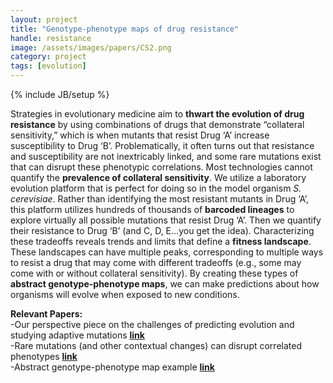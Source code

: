 ```yaml
---
layout: project
title: "Genotype-phenotype maps of drug resistance"
handle: resistance
image: /assets/images/papers/CS2.png
category: project
tags: [evolution]
---
```

{% include JB/setup %}

Strategies in evolutionary medicine aim to <b>thwart the evolution of drug resistance</b> by using combinations of drugs that demonstrate “collateral sensitivity,” which is when mutants that resist Drug ‘A’ increase susceptibility to Drug ‘B’. Problematically, it often turns out that resistance and susceptibility are not inextricably linked, and some rare mutations exist that can disrupt these phenotypic correlations. Most technologies cannot quantify the <b>prevalence of collateral sensitivity</b>. We utilize a laboratory evolution platform that is perfect for doing so in the model organism <i>S. cerevisiae</i>. Rather than identifying the most resistant mutants in Drug ‘A’, this platform utilizes hundreds of thousands of <b>barcoded lineages</b> to explore virtually all possible mutations that resist Drug ‘A’. Then we quantify their resistance to Drug ‘B’ (and C, D, E...you get the idea). Characterizing these tradeoffs reveals trends and limits that define a <b>fitness landscape</b>. These landscapes can have multiple peaks, corresponding to multiple ways to resist a drug that may come with different tradeoffs (e.g., some may come with or without collateral sensitivity). By creating these types of <b>abstract genotype-phenotype maps</b>, we can make predictions about how organisms will evolve when exposed to new conditions. 

<b>Relevant Papers:</b><br>
-Our perspective piece on the challenges of predicting evolution and studying adaptive mutations <b>[link](https://kgslab.org/papers/paper/adaptation-challenges)</b><br>
-Rare mutations (and other contextual changes) can disrupt correlated phenotypes <b>[link](https://kgslab.org/papers/paper/extent-of-pleiotropy)</b><br>
-Abstract genotype-phenotype map example <b>[link](https://kgslab.org/papers/paper/local-modularity-global-pleiotropy)</b>